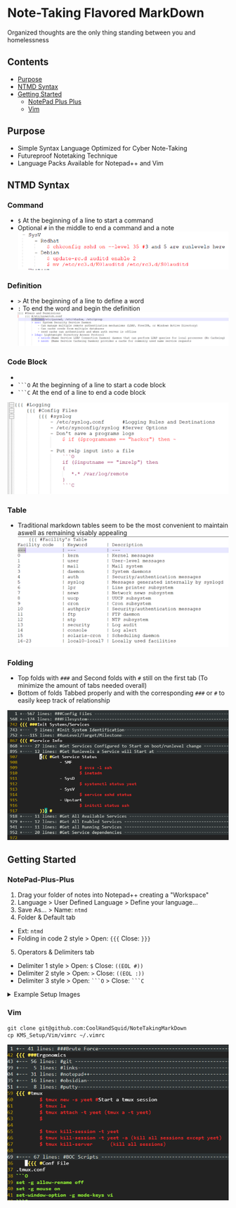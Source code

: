 # Note-Taking Flavored MarkDown
Organized thoughts are the only thing standing between you and homelessness

## Contents
  - [Purpose](#purpose)
  - [NTMD Syntax](#NTMD-Syntax)
  - [Getting Started](#Getting-Started)
  	- [NotePad Plus Plus](#NotePad-Plus-Plus)
  	- [Vim](#Vim)

## Purpose
- Simple Syntax Language Optimized for Cyber Note-Taking
- Futureproof Notetaking Technique
- Language Packs Available for Notepad++ and Vim

## NTMD Syntax
### Command
- `$` At the beginning of a line to start a command
- Optional `#` in the middle to end a command and a note 
![Command_Example_and_Structure](https://github.com/CoolHandSquid/NoteTakingMarkDown/blob/main/KMS_Setup/Notepad/Images/NP_07.png)

### Definition
- `>` At the beginning of a line to define a word
- `:` To end the word and begin the definition
![Definition_Example](https://github.com/CoolHandSquid/NoteTakingMarkDown/blob/main/KMS_Setup/Notepad/Images/NP_10.png)

### Code Block
- 
- `` ```O `` At the beginning of a line to start a code block
- `` ```C `` At the end of a line to end a code block

![Code_Block_Example](https://github.com/CoolHandSquid/NoteTakingMarkDown/blob/main/KMS_Setup/Notepad/Images/NP_08.png)

### Table
- Traditional markdown tables seem to be the most convenient to maintain aswell as remaining visably appealing
![Table_Example](https://github.com/CoolHandSquid/NoteTakingMarkDown/blob/main/KMS_Setup/Notepad/Images/NP_09.png)

### Folding
- Top folds with `###` and Second folds with `#` still on the first tab (To minimize the amount of tabs needed overall)
- Bottom of folds Tabbed properly and with the corresponding `###` or `#` to easily keep track of relationship 
<!--- ![TopFolds](https://github.com/CoolHandSquid/NoteTakingMarkDown/blob/main/KMS_Setup/Notepad/Images/NP_06.png) -->
![TopFolds](https://github.com/CoolHandSquid/NoteTakingMarkDown/blob/main/KMS_Setup/Vim/Images/Vim_01_Folds.png)

## Getting Started
### NotePad-Plus-Plus
1. Drag your folder of notes into Notepad++ creating a "Workspace"
2. Language > User Defined Language > Define your language...
3. Save As... > Name: `ntmd`
4. Folder & Default tab
  - Ext: `ntmd`
  - Folding in code 2 style > Open: `{{{` Close: `}}}`
5. Operators & Delimiters tab
  - Delimiter 1 style > Open: `$` Close: `((EOL #))`
  - Delimiter 2 style > Open: `>` Close: `((EOL :))`
  - Delimiter 3 style > Open: `` ```O `` > Close: `` ```C ``

<details>
<summary>Example Setup Images</summary>

![Create_Workspace](https://github.com/CoolHandSquid/NoteTakingMarkDown/blob/main/KMS_Setup/Notepad/Images/NP_01.png)
![Define_Your_Language](https://github.com/CoolHandSquid/NoteTakingMarkDown/blob/main/KMS_Setup/Notepad/Images/NP_02.png)
![Create_New_Language](https://github.com/CoolHandSquid/NoteTakingMarkDown/blob/main/KMS_Setup/Notepad/Images/NP_03.png)
![Define_Folds_and_Ext](https://github.com/CoolHandSquid/NoteTakingMarkDown/blob/main/KMS_Setup/Notepad/Images/NP_04.png)
![Define_HighLighting](https://github.com/CoolHandSquid/NoteTakingMarkDown/blob/main/KMS_Setup/Notepad/Images/NP_05.png)


</details>
  
### Vim
```
git clone git@github.com:CoolHandSquid/NoteTakingMarkDown
cp KMS_Setup/Vim/vimrc ~/.vimrc
```
![Define_HighLighting](https://github.com/CoolHandSquid/NoteTakingMarkDown/blob/main/KMS_Setup/Vim/Images/Vim_02_Example.png)
